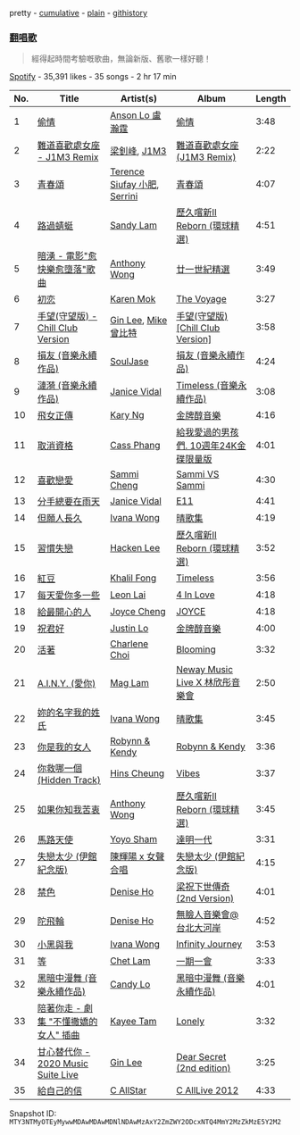 pretty - [cumulative](/playlists/cumulative/37i9dQZF1DXcklpCH5705e.md) - [plain](/playlists/plain/37i9dQZF1DXcklpCH5705e) - [githistory](https://github.githistory.xyz/mackorone/spotify-playlist-archive/blob/main/playlists/plain/37i9dQZF1DXcklpCH5705e)

### [翻唱歌](https://open.spotify.com/playlist/37i9dQZF1DXcklpCH5705e)

> 經得起時間考驗嘅歌曲，無論新版、舊歌一樣好聽！

[Spotify](https://open.spotify.com/user/spotify) - 35,391 likes - 35 songs - 2 hr 17 min

| No. | Title | Artist(s) | Album | Length |
|---|---|---|---|---|
| 1 | [偷情](https://open.spotify.com/track/2E5X5HbBHBUeo2juTSgTMX) | [Anson Lo 盧瀚霆](https://open.spotify.com/artist/2G4Ntbg3dYqkUAGrMUZ0U7) | [偷情](https://open.spotify.com/album/2zYf27zQAJY1qgPB5plv19) | 3:48 |
| 2 | [難道喜歡處女座 \- J1M3 Remix](https://open.spotify.com/track/0ZWpQpsBL0aPRvSpxCPpnH) | [梁釗峰](https://open.spotify.com/artist/28ZDaobarpiyxFtfg11sS8), [J1M3](https://open.spotify.com/artist/4MKAuJc5O5O9en6ZZO5R5v) | [難道喜歡處女座 \(J1M3 Remix\)](https://open.spotify.com/album/1BI2KlhZY5Ba9hG68Syuj4) | 2:22 |
| 3 | [青春頌](https://open.spotify.com/track/3fxNCwlNPWXSaQy2Z5WqrD) | [Terence Siufay 小肥](https://open.spotify.com/artist/14wCkmaUSQPkMjqo0MRhRv), [Serrini](https://open.spotify.com/artist/0u3m5Sy2zsq4Gk0aduH9s7) | [青春頌](https://open.spotify.com/album/5C5s445G0OEd3OiRki54In) | 4:07 |
| 4 | [路過蜻蜓](https://open.spotify.com/track/4Uhq40fGrEwKEHxzQQajTY) | [Sandy Lam](https://open.spotify.com/artist/3K2hOAx9MPhduvDf2qguro) | [歷久嚐新II Reborn \(環球精選\)](https://open.spotify.com/album/76OhLZYkmy48oEy0bVHwxL) | 4:51 |
| 5 | [暗湧 \- 電影"愈快樂愈墮落"歌曲](https://open.spotify.com/track/51qJSDTQiyP2BNsAKRcRo2) | [Anthony Wong](https://open.spotify.com/artist/16J0pDSrYEctKiVYogq2aI) | [廿一世紀精選](https://open.spotify.com/album/1YOynn6PjM1NnCnBRLuv2S) | 3:49 |
| 6 | [初恋](https://open.spotify.com/track/40z4u67Cm6I4WUQvM3atmb) | [Karen Mok](https://open.spotify.com/artist/6jlz5QSUqbKE4vnzo2qfP1) | [The Voyage](https://open.spotify.com/album/3yNL4RvDIZShXbY1HHiVqA) | 3:27 |
| 7 | [手望\(守望版\) \- Chill Club Version](https://open.spotify.com/track/72xWqUAWRuYhP0BZhroJjF) | [Gin Lee](https://open.spotify.com/artist/0UtXMxHMXhwQUI6G6TFDt1), [Mike 曾比特](https://open.spotify.com/artist/33oY0RTyXAMYBM6QSImuo7) | [手望\(守望版\) \[Chill Club Version\]](https://open.spotify.com/album/55YNpYQPgwvhxCXte6OtN7) | 3:58 |
| 8 | [損友 \(音樂永續作品\)](https://open.spotify.com/track/58NLb3BrpY5ulbRRaFH8bU) | [SoulJase](https://open.spotify.com/artist/0DxUeiPWLakywVP1UocKim) | [損友 \(音樂永續作品\)](https://open.spotify.com/album/23Bihif9rjkXe3oSL7qmTU) | 4:24 |
| 9 | [漣漪 \(音樂永續作品\)](https://open.spotify.com/track/5agxyN0XnlsRNJXXk2xDYN) | [Janice Vidal](https://open.spotify.com/artist/68gYAqni9tSrACmLCp4qoM) | [Timeless \(音樂永續作品\)](https://open.spotify.com/album/2mWGL5GwVUhIs7UADr4dQS) | 3:08 |
| 10 | [飛女正傳](https://open.spotify.com/track/5sj0UfCx4Wjs0epsmL45ZQ) | [Kary Ng](https://open.spotify.com/artist/3B9ZmIcte26paTCaI1PFKE) | [金牌醇音樂](https://open.spotify.com/album/6jPQJnhNyqO49dcyJGBHcR) | 4:16 |
| 11 | [取消資格](https://open.spotify.com/track/5fTvinvM2O7Qfedvp4u3ck) | [Cass Phang](https://open.spotify.com/artist/0RkQt8LMVrxCjQb9BxpBfF) | [給我愛過的男孩們\. 10週年24K金碟限量版](https://open.spotify.com/album/5yR2ixyCiWRtSfB5Jeb9CF) | 4:01 |
| 12 | [喜歡戀愛](https://open.spotify.com/track/4FzNaixy0Ura2eDmS3217L) | [Sammi Cheng](https://open.spotify.com/artist/3XCnp5UV5wnNw49Xuka9qH) | [Sammi VS Sammi](https://open.spotify.com/album/1ZMrZVljBvcfVt2Eez0e9a) | 4:30 |
| 13 | [分手總要在雨天](https://open.spotify.com/track/5GWjuO8Fq0180HXbny1HNo) | [Janice Vidal](https://open.spotify.com/artist/68gYAqni9tSrACmLCp4qoM) | [E11](https://open.spotify.com/album/53pbunTdvp1O77bS2rRN1Q) | 4:41 |
| 14 | [但願人長久](https://open.spotify.com/track/0K9JlgBeEtcx5I2OgX9hlg) | [Ivana Wong](https://open.spotify.com/artist/27WDr8Ky1j0LtgY82Ttk5S) | [晴歌集](https://open.spotify.com/album/2NkOW9aVr1Ov261a9upeH1) | 4:19 |
| 15 | [習慣失戀](https://open.spotify.com/track/5p9lznconoyjwg1sR3LW1t) | [Hacken Lee](https://open.spotify.com/artist/3PV11RNUoGfX9tMN2wVljB) | [歷久嚐新II Reborn \(環球精選\)](https://open.spotify.com/album/76OhLZYkmy48oEy0bVHwxL) | 3:52 |
| 16 | [紅豆](https://open.spotify.com/track/5TkQbhQm9BXONk2agDo4w9) | [Khalil Fong](https://open.spotify.com/artist/1YrtUPrWcPfgdl9BaD9nhd) | [Timeless](https://open.spotify.com/album/2rntSWCLxmhuB25LlnzkbK) | 3:56 |
| 17 | [每天愛你多一些](https://open.spotify.com/track/6netQHYLJxJfWXHYnvOEJA) | [Leon Lai](https://open.spotify.com/artist/0ubIxkefJsoYY8JXc2HJoa) | [4 In Love](https://open.spotify.com/album/1LQlxBcbxarDHZfS04TrxR) | 4:18 |
| 18 | [給最開心的人](https://open.spotify.com/track/2VDeyWFIuARXVnR4sJIkDE) | [Joyce Cheng](https://open.spotify.com/artist/1y4HuOPsPuo8bBIzk5CXsV) | [JOYCE](https://open.spotify.com/album/02Brb1tEIxIPc7t5DwX4xv) | 4:18 |
| 19 | [祝君好](https://open.spotify.com/track/5bSF9Tlr0RM7buiMbCoamZ) | [Justin Lo](https://open.spotify.com/artist/3lva01D3HtmlEKjuxAZ7bC) | [金牌醇音樂](https://open.spotify.com/album/6jPQJnhNyqO49dcyJGBHcR) | 4:00 |
| 20 | [活著](https://open.spotify.com/track/711bVTOFjmjte4eNXzcbc7) | [Charlene Choi](https://open.spotify.com/artist/6wBoKKHhGDrxVtp6XMFpIP) | [Blooming](https://open.spotify.com/album/3Qxf3z5G8hMBacGhEzeMjL) | 3:32 |
| 21 | [A.I.N.Y\. \(愛你\)](https://open.spotify.com/track/13l9dTRexqjXmzPESkaHU9) | [Mag Lam](https://open.spotify.com/artist/2fTmvcWWFIP66KlIvWlnlL) | [Neway Music Live X 林欣彤音樂會](https://open.spotify.com/album/5ppZ6CAbt2jAf4HgH3Ov7K) | 2:50 |
| 22 | [妳的名字我的姓氏](https://open.spotify.com/track/2mmmlbh573ldSbEIHM16gf) | [Ivana Wong](https://open.spotify.com/artist/27WDr8Ky1j0LtgY82Ttk5S) | [晴歌集](https://open.spotify.com/album/2NkOW9aVr1Ov261a9upeH1) | 3:45 |
| 23 | [你是我的女人](https://open.spotify.com/track/6jDLdVKCa0lM8RyzNuvnxn) | [Robynn & Kendy](https://open.spotify.com/artist/3NFZHFNSDK0Q8k3k38ysTp) | [Robynn & Kendy](https://open.spotify.com/album/4Kh0aJr49Tb4lDBEJu5kAq) | 3:36 |
| 24 | [你救哪一個 \(Hidden Track\)](https://open.spotify.com/track/3F4di2gUOaxexwCsrPwtQT) | [Hins Cheung](https://open.spotify.com/artist/2MVfNjocvNrE03cQuxpsWK) | [Vibes](https://open.spotify.com/album/4KmgdX1Q7Q5tzEwNhNjjII) | 3:37 |
| 25 | [如果你知我苦衷](https://open.spotify.com/track/6paEWm5S77czbhC8aaLme2) | [Anthony Wong](https://open.spotify.com/artist/16J0pDSrYEctKiVYogq2aI) | [歷久嚐新II Reborn \(環球精選\)](https://open.spotify.com/album/76OhLZYkmy48oEy0bVHwxL) | 3:45 |
| 26 | [馬路天使](https://open.spotify.com/track/2qZx8ZAB4E24KX4bXXo86e) | [Yoyo Sham](https://open.spotify.com/artist/2OrCYFzQYE1TmevdYARnU1) | [達明一代](https://open.spotify.com/album/512ilWYaatApFMRpBoohXl) | 3:31 |
| 27 | [失戀太少 \(伊館紀念版\)](https://open.spotify.com/track/4zmqKCo5p7DIAZtSEfeizu) | [陳輝陽 x 女聲合唱](https://open.spotify.com/artist/6t1LRAgmnIc4a1hnjhSDHU) | [失戀太少 \(伊館紀念版\)](https://open.spotify.com/album/3xskNhnybwHl4oMOgl2OzZ) | 4:15 |
| 28 | [禁色](https://open.spotify.com/track/1wx0DU53rprgVs1EfwinIo) | [Denise Ho](https://open.spotify.com/artist/4yN0M1P08hXwuDi81G6O5U) | [梁祝下世傳奇 \(2nd Version\)](https://open.spotify.com/album/26NCYcvfFhRwQeyJTK4iOG) | 4:01 |
| 29 | [陀飛輪](https://open.spotify.com/track/4Tsh6vIHx44NpJYwAnGPjj) | [Denise Ho](https://open.spotify.com/artist/4yN0M1P08hXwuDi81G6O5U) | [無臉人音樂會@台北大河岸](https://open.spotify.com/album/2kutcuDK3bdEmFd7tHuHWg) | 4:52 |
| 30 | [小黑與我](https://open.spotify.com/track/2vD2zwXVdGrF7ZaSK7XcF3) | [Ivana Wong](https://open.spotify.com/artist/27WDr8Ky1j0LtgY82Ttk5S) | [Infinity Journey](https://open.spotify.com/album/43A14wOfi59SPQGbIoRCia) | 3:53 |
| 31 | [等](https://open.spotify.com/track/27BDiVBs8rcbGZm6UTIBnU) | [Chet Lam](https://open.spotify.com/artist/0eE5MIp5hONB0TxIJS5H48) | [一期一會](https://open.spotify.com/album/5CzYuHAN4K1nxoiiq8U36X) | 3:33 |
| 32 | [黑暗中漫舞 \(音樂永續作品\)](https://open.spotify.com/track/1Wste23dWh4oBK7MDV60EQ) | [Candy Lo](https://open.spotify.com/artist/51ZbCFgOspWvhBjd1DUYEV) | [黑暗中漫舞 \(音樂永續作品\)](https://open.spotify.com/album/7MA3Eu4JGjc9Ho1vee5xvg) | 4:01 |
| 33 | [陪著你走 \- 劇集 "不懂撒嬌的女人" 插曲](https://open.spotify.com/track/6ZowYBoRWQaS7bPmmDuWpS) | [Kayee Tam](https://open.spotify.com/artist/7xinmBXv4DpvMvitZt2maL) | [Lonely](https://open.spotify.com/album/7jtCtoHovPWMOmzpTNNvVO) | 3:32 |
| 34 | [甘心替代你 \- 2020 Music Suite Live](https://open.spotify.com/track/5aB9F7Ku4KwzuvEmQqXnPI) | [Gin Lee](https://open.spotify.com/artist/0UtXMxHMXhwQUI6G6TFDt1) | [Dear Secret \(2nd edition\)](https://open.spotify.com/album/33oSpTnVlOvjODoph9vv3u) | 3:25 |
| 35 | [給自己的信](https://open.spotify.com/track/0Tmkb2BB7M6Jxugz2yHZCU) | [C AllStar](https://open.spotify.com/artist/0ip5ivJzpy0v4DWVVKxc4D) | [C AllLive 2012](https://open.spotify.com/album/6rvPe6eKm2V6YVw3GzJWAj) | 4:33 |

Snapshot ID: `MTY3NTMyOTEyMywwMDAwMDAwMDNlNDAwMzAxY2ZmZWY2ODcxNTQ4MmY2MzZkMzE5Y2M2`
